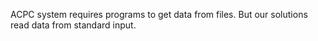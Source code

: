 ACPC system requires programs to get data from files. But our solutions read data from standard input.

